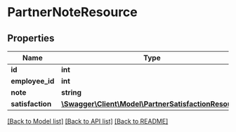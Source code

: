 # PartnerNoteResource

## Properties
Name | Type | Description | Notes
------------ | ------------- | ------------- | -------------
**id** | **int** |  | [optional] 
**employee_id** | **int** |  | [optional] 
**note** | **string** |  | [optional] 
**satisfaction** | [**\Swagger\Client\Model\PartnerSatisfactionResource**](PartnerSatisfactionResource.md) |  | [optional] 

[[Back to Model list]](../README.md#documentation-for-models) [[Back to API list]](../README.md#documentation-for-api-endpoints) [[Back to README]](../README.md)


